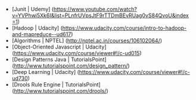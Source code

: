 * [Junit | Udemy] (https://www.youtube.com/watch?v=YVPhwi5Xk6I&list=PLnfrUVpsJtF9rTTDmBEvRUag0vS84QvoU&index=1)
* [Hadoop | Udacity] (https://www.udacity.com/course/intro-to-hadoop-and-mapreduce--ud617)
* [Algorithms | NPTEL] (http://nptel.ac.in/courses/106102064/)
* [Object-Oriented Javascript | Udacity] (https://www.udacity.com/course/viewer#!/c-ud015)
* [Design Patterns Java | TutorialsPoint] (http://www.tutorialspoint.com/design_pattern/)
* [Deep Learning | Udacity] (https://www.udacity.com/course/viewer#!/c-ud730)
* [Drools Rule Engine | TutorialsPoint] (http://www.tutorialspoint.com/drools/)

